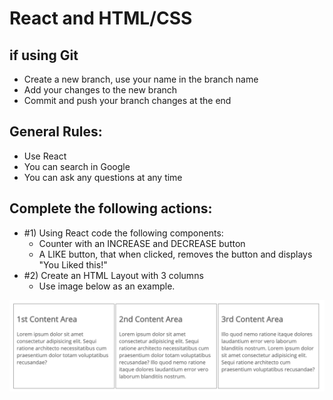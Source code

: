 # React and HTML/CSS

## if using Git
- Create a new branch, use your name in the branch name
- Add your changes to the new branch
- Commit and push your branch changes at the end

## General Rules:
- Use React 
- You can search in Google  
- You can ask any questions at any time  

## Complete the following actions:
- #1) Using React code the following components:  
  - Counter with an INCREASE and DECREASE button  
  - A LIKE button, that when clicked, removes the button and displays "You Liked this!"  
- #2) Create an HTML Layout with 3 columns  
  - Use image below as an example.  

    
![3 Colunms](3-columns.png "3 Columns")